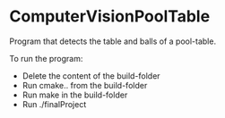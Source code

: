 # ComputerVisionPoolTable

Program that detects the table and balls of a pool-table.

To run the program:
- Delete the content of the build-folder
- Run cmake.. from the build-folder
- Run make in the build-folder
- Run ./finalProject <path to video>